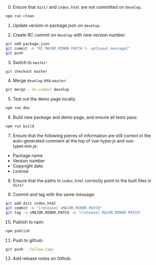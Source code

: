 0. Ensure that `dist/` and `index.html` are not committed on `develop`.
```bash
npm run clean
```

1. Update version in package.json on `develop`.

2. Create RC commit on `develop` with new version number:
```bash
git add package.json
git commit -m "RC MAJOR.MINOR.PATCH [- optional message]"
git push
```

3. Switch to `master`:
```bash
git checkout master
```

4. Merge `develop` into `master`:
```bash
git merge --no-commit develop
```

5. Test out the demo page locally:
```bash
npm run dev
```

6. Build new package and demo page, and ensure all tests pass:
```bash
npm run build
```

7. Ensure that the following pieces of information are still correct in the auto-generated comment at the top of vue-typer.js and vue-typer.min.js:
- Package name
- Version number
- Copyright date
- License

8. Ensure that the paths in `index.html` correctly point to the built files in `dist/`

9. Commit and tag with the same message:
```bash
git add dist index.html
git commit -m "[release] vMAJOR.MINOR.PATCH"
git tag -a vMAJOR.MINOR.PATCH -m "[release] MAJOR.MINOR.PATCH"
```

10. Publish to npm:
```bash
npm publish
```

11. Push to github:
```bash
git push --follow-tags
```

12. Add release notes on Github.
